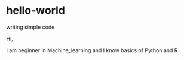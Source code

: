 # hello-world
writing simple code

Hi,

I am beginner in Machine_learning and I know basics of Python and R
